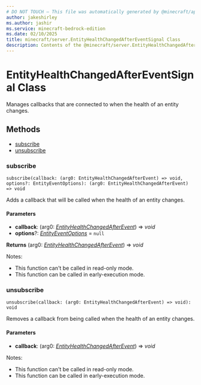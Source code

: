 ```yaml
---
# DO NOT TOUCH — This file was automatically generated by @minecraft/api-docs-generator, to report problems file an issue at https://github.com/Mojang/minecraft-scripting-libraries
author: jakeshirley
ms.author: jashir
ms.service: minecraft-bedrock-edition
ms.date: 02/10/2025
title: minecraft/server.EntityHealthChangedAfterEventSignal Class
description: Contents of the @minecraft/server.EntityHealthChangedAfterEventSignal class.
---
```

# EntityHealthChangedAfterEventSignal Class

Manages callbacks that are connected to when the health of an entity changes.

## Methods
- [subscribe](#subscribe)
- [unsubscribe](#unsubscribe)

### **subscribe**
`
subscribe(callback: (arg0: EntityHealthChangedAfterEvent) => void, options?: EntityEventOptions): (arg0: EntityHealthChangedAfterEvent) => void
`

Adds a callback that will be called when the health of an entity changes.

#### **Parameters**
- **callback**: (arg0: [*EntityHealthChangedAfterEvent*](EntityHealthChangedAfterEvent.md)) => *void*
- **options**?: [*EntityEventOptions*](EntityEventOptions.md) = `null`

**Returns** (arg0: [*EntityHealthChangedAfterEvent*](EntityHealthChangedAfterEvent.md)) => *void*
  
Notes:
- This function can't be called in read-only mode.
- This function can be called in early-execution mode.

### **unsubscribe**
`
unsubscribe(callback: (arg0: EntityHealthChangedAfterEvent) => void): void
`

Removes a callback from being called when the health of an entity changes.

#### **Parameters**
- **callback**: (arg0: [*EntityHealthChangedAfterEvent*](EntityHealthChangedAfterEvent.md)) => *void*
  
Notes:
- This function can't be called in read-only mode.
- This function can be called in early-execution mode.

